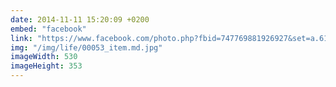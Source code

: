 ```yaml
---
date: 2014-11-11 15:20:09 +0200
embed: "facebook"
link: "https://www.facebook.com/photo.php?fbid=747769881926927&set=a.618345881535995.1073741827.100000817666251&type=3&theater"
img: "/img/life/00053_item.md.jpg"
imageWidth: 530
imageHeight: 353
---
```

